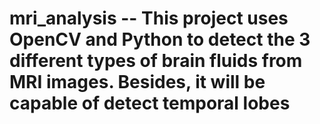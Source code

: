 # mri_analysis -- This project uses OpenCV and Python to detect the 3 different types of brain fluids from MRI images. Besides, it will be capable of detect temporal lobes
